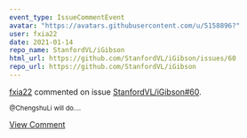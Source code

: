 ```yaml
---
event_type: IssueCommentEvent
avatar: "https://avatars.githubusercontent.com/u/5158896?"
user: fxia22
date: 2021-01-14
repo_name: StanfordVL/iGibson
html_url: https://github.com/StanfordVL/iGibson/issues/60
repo_url: https://github.com/StanfordVL/iGibson
---
```


<a href='https://github.com/fxia22' target='_blank'>fxia22</a> commented on issue <a href='https://github.com/StanfordVL/iGibson/issues/60' target='_blank'>StanfordVL/iGibson#60</a>.

<small>@ChengshuLi will do....</small>

<a href='https://github.com/StanfordVL/iGibson/issues/60' target='_blank'>View Comment</a>